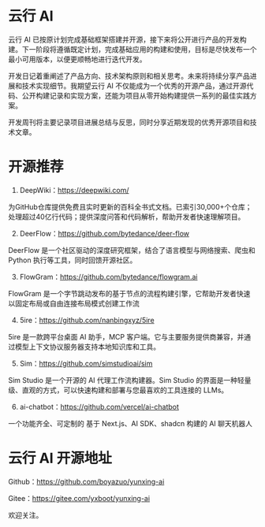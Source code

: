 # 云行 AI

云行 AI 已按原计划完成基础框架搭建并开源，接下来将公开进行产品的开发构建。下一阶段将遵循既定计划，完成基础应用的构建和使用，目标是尽快发布一个最小可用版本，以便更顺畅地进行迭代开发。

开发日记着重阐述了产品方向、技术架构原则和相关思考。未来将持续分享产品进展和技术实现细节。我期望云行 AI 不仅能成为一个优秀的开源产品，通过开源代码、公开构建记录和实现方案，还能为项目从零开始构建提供一系列的最佳实践方案。

开发周刊将主要记录项目进展总结与反思，同时分享近期发现的优秀开源项目和技术文章。

# 开源推荐

1. DeepWiki：<https://deepwiki.com/>

为GitHub仓库提供免费且实时更新的百科全书式文档。已索引30,000+个仓库；处理超过40亿行代码；提供深度问答和代码解析，帮助开发者快速理解项目。

2. DeerFlow：<https://github.com/bytedance/deer-flow>

DeerFlow 是一个社区驱动的深度研究框架，结合了语言模型与网络搜索、爬虫和 Python 执行等工具，同时回馈开源社区。

3. FlowGram：<https://github.com/bytedance/flowgram.ai>

FlowGram 是一个字节跳动发布的基于节点的流程构建引擎，它帮助开发者快速以固定布局或自由连接布局模式创建工作流

4. 5ire：<https://github.com/nanbingxyz/5ire>

5ire 是一款跨平台桌面 AI 助手，MCP 客户端。它与主要服务提供商兼容，并通过模型上下文协议服务器支持本地知识库和工具。

5. Sim：<https://github.com/simstudioai/sim>

Sim Studio 是一个开源的 AI 代理工作流构建器。Sim Studio 的界面是一种轻量级、直观的方式，可以快速构建和部署与您最喜欢的工具连接的 LLMs。

6. ai-chatbot：<https://github.com/vercel/ai-chatbot>

一个功能齐全、可定制的 基于 Next.js、AI SDK、shadcn 构建的 AI 聊天机器人

# 云行 AI 开源地址

Github：<https://github.com/boyazuo/yunxing-ai>

Gitee：<https://gitee.com/yxboot/yunxing-ai>

欢迎关注。